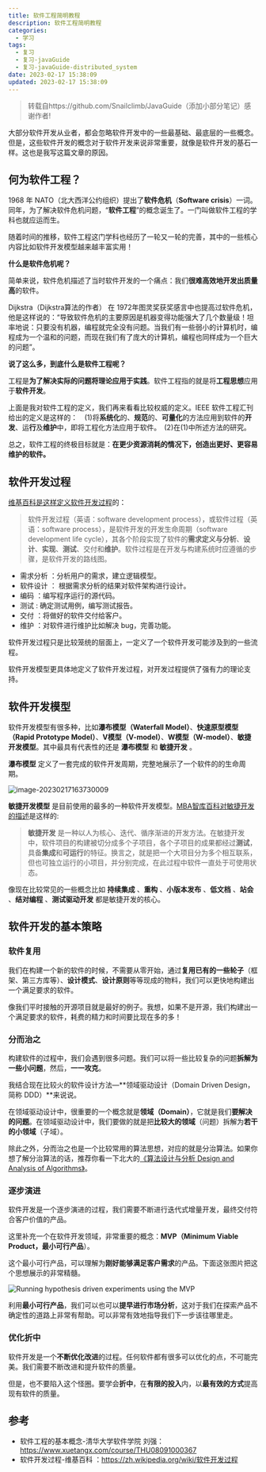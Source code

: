 ```yaml
---
title: 软件工程简明教程
description: 软件工程简明教程
categories:
  - 学习
tags:
  - 复习
  - 复习-javaGuide
  - 复习-javaGuide-distributed_system
date: 2023-02-17 15:38:09
updated: 2023-02-17 15:38:09
---
```


> 转载自https://github.com/Snailclimb/JavaGuide（添加小部分笔记）感谢作者!

大部分软件开发从业者，都会忽略软件开发中的一些最基础、最底层的一些概念。但是，这些软件开发的概念对于软件开发来说非常重要，就像是软件开发的基石一样。这也是我写这篇文章的原因。

## 何为软件工程？

1968 年 NATO（北大西洋公约组织）提出了**软件危机**（**Software crisis**）一词。同年，为了解决软件危机问题，“**软件工程**”的概念诞生了。一门叫做软件工程的学科也就应运而生。

随着时间的推移，软件工程这门学科也经历了一轮又一轮的完善，其中的一些核心内容比如软件开发模型越来越丰富实用！

**什么是软件危机呢？**

简单来说，软件危机描述了当时软件开发的一个痛点：我们**很难高效地开发出质量高**的软件。

Dijkstra（Dijkstra算法的作者） 在 1972年图灵奖获奖感言中也提高过软件危机，他是这样说的：“导致软件危机的主要原因是机器变得功能强大了几个数量级！坦率地说：只要没有机器，编程就完全没有问题。当我们有一些弱小的计算机时，编程成为一个温和的问题，而现在我们有了庞大的计算机，编程也同样成为一个巨大的问题”。

**说了这么多，到底什么是软件工程呢？**

工程是**为了解决实际的问题将理论应用于实践**。软件工程指的就是将**工程思想**应用于**软件开发**。

上面是我对软件工程的定义，我们再来看看比较权威的定义。IEEE 软件工程汇刊给出的定义是这样的：　(1)将**系统化**的、**规范**的、**可量化**的方法应用到软件的**开发**、运**行**及**维护**中，即将工程化方法应用于软件。　(2)在(1)中所述方法的研究。

总之，软件工程的终极目标就是：**在更少资源消耗的情况下，创造出更好、更容易维护的软件。**

## 软件开发过程

[维基百科是这样定义软件开发过程](https://zh.wikipedia.org/wiki/软件开发过程)的：

> 软件开发过程（英语：software development process），或软件过程（英语：software process），是软件开发的开发生命周期（software development life cycle），其各个阶段实现了软件的**需求定义与分析**、**设计**、**实现**、**测试**、交付和**维护**。软件过程是在开发与构建系统时应遵循的步骤，是软件开发的路线图。

- 需求分析 ：分析用户的需求，建立逻辑模型。
- 软件设计 ： 根据需求分析的结果对软件架构进行设计。
- 编码 ：编写程序运行的源代码。
- 测试 : 确定测试用例，编写测试报告。
- 交付 ：将做好的软件交付给客户。
- 维护 ：对软件进行维护比如解决 bug，完善功能。

软件开发过程只是比较笼统的层面上，一定义了一个软件开发可能涉及到的一些流程。

软件开发模型更具体地定义了软件开发过程，对开发过程提供了强有力的理论支持。

## 软件开发模型

软件开发模型有很多种，比如**瀑布模型（Waterfall Model）**、**快速原型模型（Rapid Prototype Model）**、**V模型（V-model）**、**W模型（W-model）**、**敏捷开发模型**。其中最具有代表性的还是 **瀑布模型** 和 **敏捷开发** 。

**瀑布模型** 定义了一套完成的软件开发周期，完整地展示了一个软件的的生命周期。

 ![image-20230217163730009](images/mypost/image-20230217163730009.png)

**敏捷开发模型** 是目前使用的最多的一种软件开发模型。[MBA智库百科对敏捷开发的描述](https://wiki.mbalib.com/wiki/敏捷开发)是这样的:

> **敏捷开发** 是一种以人为核心、迭代、循序渐进的开发方法。在敏捷开发中，软件项目的构建被切分成多个子项目，各个子项目的成果都经过**测试**，具备**集成**和**可运行**的特征。换言之，就是把一个大项目分为多个相互联系，但也可独立运行的小项目，并分别完成，在此过程中软件一直处于可使用状态。

像现在比较常见的一些概念比如 **持续集成** 、**重构** 、**小版本发布** 、**低文档** 、**站会** 、**结对编程** 、**测试驱动开发** 都是敏捷开发的核心。

## 软件开发的基本策略

### 软件复用

我们在构建一个新的软件的时候，不需要从零开始，通过**复用已有的一些轮子**（框架、第三方库等）、**设计模式**、**设计原则**等等现成的物料，我们可以更快地构建出一个满足要求的软件。

像我们平时接触的开源项目就是最好的例子。我想，如果不是开源，我们构建出一个满足要求的软件，耗费的精力和时间要比现在多的多！

### 分而治之

构建软件的过程中，我们会遇到很多问题。我们可以将一些比较复杂的问题**拆解为一些小问题**，然后，**一一攻克**。

我结合现在比较火的软件设计方法—**领域驱动设计（Domain Driven Design，简称 DDD）**来说说。

在领域驱动设计中，很重要的一个概念就是**领域（Domain）**，它就是我们**要解决的问题**。在领域驱动设计中，我们要做的就是把**比较大的领域**（问题）拆解为**若干的小领域**（子域）。

除此之外，分而治之也是一个比较常用的算法思想，对应的就是分治算法。如果你想了解分治算法的话，推荐你看一下北大的[《算法设计与分析 Design and Analysis of Algorithms》](https://www.coursera.org/learn/algorithms)。

### 逐步演进

软件开发是一个逐步演进的过程，我们需要不断进行迭代式增量开发，最终交付符合客户价值的产品。

这里补充一个在软件开发领域，非常重要的概念：**MVP（Minimum Viable Product，最小可行产品**）。

这个最小可行产品，可以理解为**刚好能够满足客户需求**的产品。下面这张图片把这个思想展示的非常精髓。

 ![Running hypothesis driven experiments using the MVP](images/mypost/68747470733a2f2f696d672d626c6f672e6373646e696d672e636e2f696d675f636f6e766572742f39643065303662626638656565653537353166666231306533626332316463362e6a706567) 

利用**最小可行产品**，我们可以也可以**提早进行市场分析**，这对于我们在探索产品不确定性的道路上非常有帮助。可以非常有效地指导我们下一步该往哪里走。

### 优化折中

软件开发是一个**不断优化改进**的过程。任何软件都有很多可以优化的点，不可能完美。我们需要不断改进和提升软件的质量。

但是，也不要陷入这个怪圈。要学会**折中**，在**有限的投入**内，以**最有效的方式**提高现有软件的质量。

## 参考

- 软件工程的基本概念-清华大学软件学院 刘强：https://www.xuetangx.com/course/THU08091000367
- 软件开发过程-维基百科 ：https://zh.wikipedia.org/wiki/软件开发过程